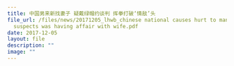 ```yaml
---
title: 中国男来新找妻子 疑戴绿帽约谈判 挥拳打破‘情敌’头
file_url: /files/news/20171205_lhwb_chinese national causes hurt to man he
  suspects was having affair with wife.pdf
date: 2017-12-05
layout: file
description: ""
image: ""
---
```

